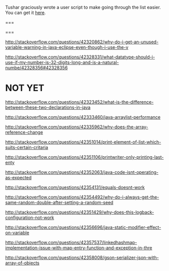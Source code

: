 Tushar graciously wrote a user script to make going through the list easier. You can get it [here](https://github.com/tusharjadhav219/Userscript-for-delete-candidates).

===

===

http://stackoverflow.com/questions/42320862/why-do-i-get-an-unused-variable-warning-in-java-eclipse-even-though-i-use-the-v

http://stackoverflow.com/questions/42328331/what-datatype-should-i-use-if-my-number-is-32-digits-long-and-is-a-natural-numbe/42328356#42328356


NOT YET
=====

http://stackoverflow.com/questions/42323452/what-is-the-difference-between-these-two-declarations-in-java

http://stackoverflow.com/questions/42333460/java-arraylist-performance

http://stackoverflow.com/questions/42335962/why-does-the-array-reference-change

http://stackoverflow.com/questions/42351014/print-element-of-list-which-suits-certain-critaria

http://stackoverflow.com/questions/42351106/printwriter-only-printing-last-enty

http://stackoverflow.com/questions/42352063/java-code-isnt-operating-as-expected

http://stackoverflow.com/questions/42354131/equals-doesnt-work

http://stackoverflow.com/questions/42354492/why-do-i-always-get-the-same-random-double-after-setting-a-random-seed

http://stackoverflow.com/questions/42351429/why-does-this-logback-configuration-not-work

http://stackoverflow.com/questions/42356696/java-static-modifier-effect-on-variable

http://stackoverflow.com/questions/42357537/linkedhashmap-implementation-issue-with-map-entry-function-and-exception-in-thre

http://stackoverflow.com/questions/42358008/gson-serializer-json-with-array-of-objects